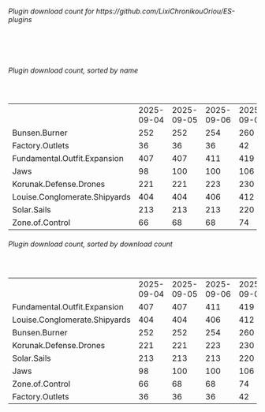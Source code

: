 <h6>Plugin download count for https://github.com/LixiChronikouOriou/ES-plugins</h6><br>
<br>
<h6>Plugin download count, sorted by name</h6><sub><sup><br>
<table>
	<tr>
		<td></td>
		<td>2025-09-04</td>
		<td>2025-09-05</td>
		<td>2025-09-06</td>
		<td>2025-09-07</td>
		<td>2025-09-08</td>
		<td>2025-09-09</td>
		<td>2025-09-10</td>
		<td>today +</td>
	</tr>
	<tr>
		<td>Bunsen.Burner</td>
		<td>252</td>
		<td>252</td>
		<td>254</td>
		<td>260</td>
		<td>275</td>
		<td>286</td>
		<td>290</td>
		<td>+ 4</td>
	</tr>
	<tr>
		<td>Factory.Outlets</td>
		<td>36</td>
		<td>36</td>
		<td>36</td>
		<td>42</td>
		<td>59</td>
		<td>70</td>
		<td>75</td>
		<td>+ 5</td>
	</tr>
	<tr>
		<td>Fundamental.Outfit.Expansion</td>
		<td>407</td>
		<td>407</td>
		<td>411</td>
		<td>419</td>
		<td>435</td>
		<td>452</td>
		<td>458</td>
		<td>+ 6</td>
	</tr>
	<tr>
		<td>Jaws</td>
		<td>98</td>
		<td>100</td>
		<td>100</td>
		<td>106</td>
		<td>119</td>
		<td>130</td>
		<td>133</td>
		<td>+ 3</td>
	</tr>
	<tr>
		<td>Korunak.Defense.Drones</td>
		<td>221</td>
		<td>221</td>
		<td>223</td>
		<td>230</td>
		<td>245</td>
		<td>252</td>
		<td>257</td>
		<td>+ 5</td>
	</tr>
	<tr>
		<td>Louise.Conglomerate.Shipyards</td>
		<td>404</td>
		<td>404</td>
		<td>406</td>
		<td>412</td>
		<td>428</td>
		<td>439</td>
		<td>444</td>
		<td>+ 5</td>
	</tr>
	<tr>
		<td>Solar.Sails</td>
		<td>213</td>
		<td>213</td>
		<td>213</td>
		<td>220</td>
		<td>235</td>
		<td>244</td>
		<td>248</td>
		<td>+ 4</td>
	</tr>
	<tr>
		<td>Zone.of.Control</td>
		<td>66</td>
		<td>68</td>
		<td>68</td>
		<td>74</td>
		<td>89</td>
		<td>97</td>
		<td>100</td>
		<td>+ 3</td>
	</tr>
</table>
</sub></sup>
<h6>Plugin download count, sorted by download count</h6><sub><sup><br>
<table>
	<tr>
		<td></td>
		<td>2025-09-04</td>
		<td>2025-09-05</td>
		<td>2025-09-06</td>
		<td>2025-09-07</td>
		<td>2025-09-08</td>
		<td>2025-09-09</td>
		<td>2025-09-10</td>
		<td>today +</td>
	</tr>
	<tr>
		<td>Fundamental.Outfit.Expansion</td>
		<td>407</td>
		<td>407</td>
		<td>411</td>
		<td>419</td>
		<td>435</td>
		<td>452</td>
		<td>458</td>
		<td>+ 6</td>
	</tr>
	<tr>
		<td>Louise.Conglomerate.Shipyards</td>
		<td>404</td>
		<td>404</td>
		<td>406</td>
		<td>412</td>
		<td>428</td>
		<td>439</td>
		<td>444</td>
		<td>+ 5</td>
	</tr>
	<tr>
		<td>Bunsen.Burner</td>
		<td>252</td>
		<td>252</td>
		<td>254</td>
		<td>260</td>
		<td>275</td>
		<td>286</td>
		<td>290</td>
		<td>+ 4</td>
	</tr>
	<tr>
		<td>Korunak.Defense.Drones</td>
		<td>221</td>
		<td>221</td>
		<td>223</td>
		<td>230</td>
		<td>245</td>
		<td>252</td>
		<td>257</td>
		<td>+ 5</td>
	</tr>
	<tr>
		<td>Solar.Sails</td>
		<td>213</td>
		<td>213</td>
		<td>213</td>
		<td>220</td>
		<td>235</td>
		<td>244</td>
		<td>248</td>
		<td>+ 4</td>
	</tr>
	<tr>
		<td>Jaws</td>
		<td>98</td>
		<td>100</td>
		<td>100</td>
		<td>106</td>
		<td>119</td>
		<td>130</td>
		<td>133</td>
		<td>+ 3</td>
	</tr>
	<tr>
		<td>Zone.of.Control</td>
		<td>66</td>
		<td>68</td>
		<td>68</td>
		<td>74</td>
		<td>89</td>
		<td>97</td>
		<td>100</td>
		<td>+ 3</td>
	</tr>
	<tr>
		<td>Factory.Outlets</td>
		<td>36</td>
		<td>36</td>
		<td>36</td>
		<td>42</td>
		<td>59</td>
		<td>70</td>
		<td>75</td>
		<td>+ 5</td>
	</tr>
</table>
</sub></sup>
